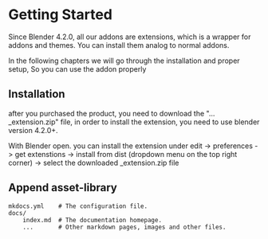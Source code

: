 # Getting Started

Since Blender 4.2.0, all our addons are extensions, which is a wrapper for addons and themes. You can install them analog to normal addons.

In the following chapters we will go through the installation and proper setup, So you can use the addon properly

## Installation

after you purchased the product, you need to download the "... \_extension.zip" file, in order to install the extension, you need to use blender version 4.2.0+.

With Blender open. you can install the extension under edit -> preferences -> get extenstions -> install from dist (dropdown menu on the top right corner) -> select the downloaded \_extension.zip file

## Append asset-library

    mkdocs.yml    # The configuration file.
    docs/
        index.md  # The documentation homepage.
        ...       # Other markdown pages, images and other files.
